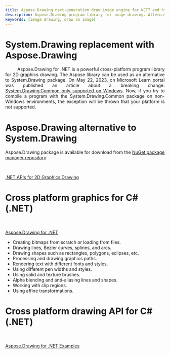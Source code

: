 ```yaml
---
title: Aspose.Drawing next-generation draw image engine for NET7 and higher
description: Aspose.Drawing program library for image drawing. Alternative replacement to System.Drawing. Image drawing NET (C#) programming.
keywords: [image drawing, draw an image]
---
```


# System.Drawing replacement with Aspose.Drawing

<p align='justify'>
&nbsp;&nbsp;&nbsp;&nbsp;&nbsp;&nbsp;&nbsp;&nbsp;
Aspose.Drawing for .NET is a powerful cross-platform program library for 2D graphics drawing. The Aspose library can be used as an alternative to System.Drawing package.
On May 22, 2023, on Microsoft Learn portal was published an article about a breaking change: 
<a href="https://learn.microsoft.com/en-us/dotnet/core/compatibility/core-libraries/6.0/system-drawing-common-windows-only">System.Drawing.Common only supported on Windows</a>. Now, if you try to compile a program with the System.Drawing.Common package on non-Windows environments, the exception will be thrown that your platform is not supported.

</p>


# Aspose.Drawing alternative to System.Drawing

Aspose.Drawing package is available for download from the  <a href="https://www.nuget.org/packages/Aspose.Drawing">NuGet package manager repository</a>.

<p align='justify'>
&nbsp;&nbsp;&nbsp;&nbsp;&nbsp;&nbsp;&nbsp;&nbsp;

<a href="https://products.aspose.com/drawing/net/">.NET APIs for 2D Graphics Drawing</a>

</p>


# Cross platform graphics for C# (.NET)

<p align='justify'>
&nbsp;&nbsp;&nbsp;&nbsp;&nbsp;&nbsp;&nbsp;&nbsp;

<a href="https://docs.aspose.com/drawing/net/">Aspose.Drawing for .NET</a>

- Creating bitmaps from scratch or loading from files.
- Drawing lines, Bezier curves, splines, and arcs.
- Drawing shapes such as rectangles, polygons, eclipses, etc.
- Processing and drawing graphics paths.
- Rendering text with different fonts and styles.
- Using different pen widths and styles.
- Using solid and texture brushes.
- Alpha blending and anti-aliasing lines and shapes.
- Working with clip regions.
- Using affine transformations.


</p>


# Cross platform drawing API for C# (.NET)

<p align='justify'>
&nbsp;&nbsp;&nbsp;&nbsp;&nbsp;&nbsp;&nbsp;&nbsp;

<a href="https://github.com/aspose-drawing/Aspose.Drawing-for-.NET">Aspose.Drawing for .NET Examples</a>

</p>
